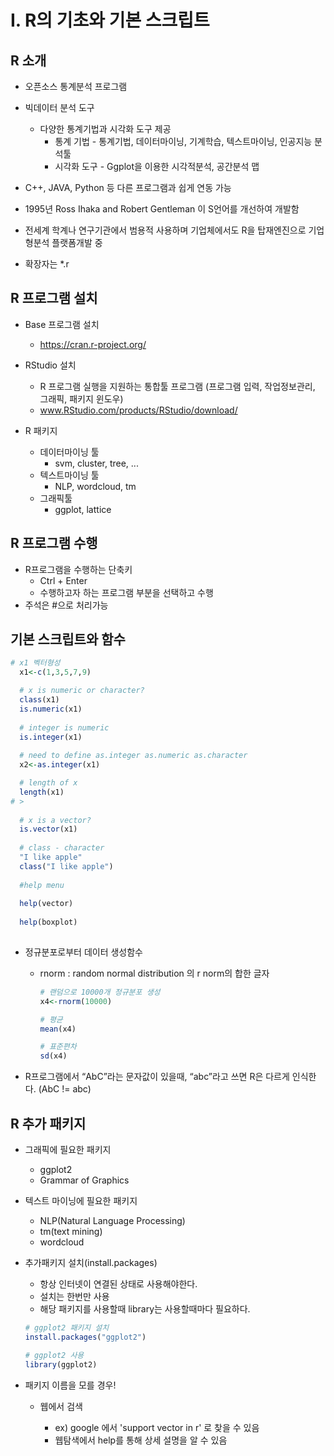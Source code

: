 # Ⅰ. R의 기초와 기본 스크립트



## R 소개 

- 오픈소스 통계분석 프로그램
- 빅데이터 분석 도구 
  - 다양한 통계기법과 시각화 도구 제공
    - 통계 기법 - 통계기법, 데이터마이닝, 기계학습, 텍스트마이닝, 인공지능 분석툴
    - 시각화 도구 -  Ggplot을 이용한 시각적분석, 공간분석 맵
- C++, JAVA, Python 등 다른 프로그램과 쉽게 연동 가능
- 1995년 Ross Ihaka and Robert Gentleman 이  S언어를 개선하여 개발함
- 전세계 학계나 연구기관에서 범용적 사용하며 기업체에서도 R을 탑재엔진으로 기업형분석 플랫폼개발 중

- 확장자는 *.r



## R 프로그램 설치

- Base 프로그램 설치
  - <https://cran.r-project.org/>

- RStudio 설치
  - R 프로그램 실행을 지원하는 통합툴 프로그램 (프로그램 입력, 작업정보관리, 그래픽, 패키지 윈도우)
  - www.RStudio.com/products/RStudio/download/

- R 패키지
  - 데이터마이닝 툴
    - svm, cluster, tree, ...
  - 텍스트마이닝 툴
    - NLP, wordcloud, tm
  - 그래픽툴
    - ggplot, lattice



## R 프로그램 수행

- R프로그램을 수행하는 단축키
  - Ctrl + Enter
  - 수행하고자 하는 프로그램 부분을 선택하고 수행
- 주석은 #으로 처리가능



## 기본 스크립트와 함수

```R
# x1 벡터형성 
  x1<-c(1,3,5,7,9)

  # x is numeric or character?
  class(x1)
  is.numeric(x1)
  
  # integer is numeric 
  is.integer(x1)
  
  # need to define as.integer as.numeric as.character
  x2<-as.integer(x1)

  # length of x
  length(x1)
# > 
  
  # x is a vector?
  is.vector(x1)
  
  # class - character
  "I like apple"
  class("I like apple")
  
  #help menu
  
  help(vector)
  
  help(boxplot)
  
```





- 정규분포로부터 데이터 생성함수

  - rnorm : random normal distribution 의 r norm의 합한 글자

    ```R
    # 랜덤으로 10000개 정규분포 생성
    x4<-rnorm(10000)
    
    # 평균
    mean(x4)
    
    # 표준편차
    sd(x4)
    ```

    

- R프로그램에서 “AbC”라는 문자값이 있을때, “abc”라고 쓰면 R은 다르게 인식한다. (AbC != abc)



## R 추가 패키지

- 그래픽에 필요한 패키지

  - ggplot2
  - Grammar of Graphics

  

- 텍스트 마이닝에 필요한 패키지

  - NLP(Natural Language Processing)
  - tm(text mining)
  - wordcloud

  

- 추가패키지 설치(install.packages)

  - 항상 인터넷이 연결된 상태로 사용해야한다.
  - 설치는 한번만 사용
  - 해당 패키지를 사용할때 library는 사용할때마다 필요하다.

  ```R
  # ggplot2 패키지 설치
  install.packages("ggplot2")
  
  # ggplot2 사용
  library(ggplot2)
  ```

  

- 패키지 이름을 모를 경우!

  - 웹에서 검색

    - ex) google 에서 'support vector in r' 로 찾을 수 있음
    - 웹탐색에서 help를 통해 상세 설명을 알 수 있음

    